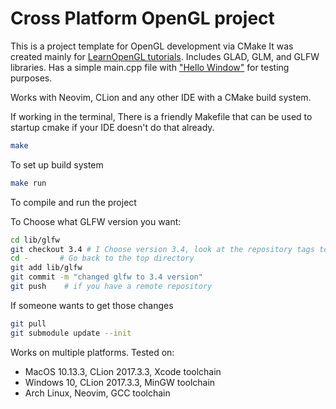 # Cross Platform OpenGL project
This is a project template for OpenGL development via CMake
It was created mainly for [LearnOpenGL tutorials](https://learnopengl.com/).
Includes GLAD, GLM, and GLFW libraries. Has a simple main.cpp file with ["Hello Window"](https://learnopengl.com/Getting-started/Hello-Window) for testing purposes.

Works with Neovim, CLion and any other IDE with a CMake build system.

If working in the terminal, There is a friendly Makefile that can be used to startup cmake if your IDE doesn't do that already.

```bash
make
```
To set up build system

```bash
make run
```
To compile and run the project


To Choose what GLFW version you want:
```bash
cd lib/glfw
git checkout 3.4 # I Choose version 3.4, look at the repository tags to find what version
cd -       # Go back to the top directory
git add lib/glfw
git commit -m "changed glfw to 3.4 version"
git push    # if you have a remote repository
```

If someone wants to get those changes
```bash
git pull
git submodule update --init
```


Works on multiple platforms. Tested on:
- MacOS 10.13.3, CLion 2017.3.3, Xcode toolchain
- Windows 10, CLion 2017.3.3, MinGW toolchain
- Arch Linux, Neovim, GCC toolchain


